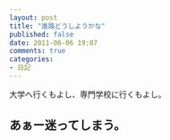 ```yaml
---
layout: post
title: "進路どうしようかな"
published: false
date: 2011-06-06 19:07
comments: true
categories:
- 日記
---
```


大学へ行くもよし、専門学校に行くもよし。

あぁー迷ってしまう。
---
